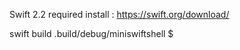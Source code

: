 Swift 2.2 required
install : https://swift.org/download/

swift build
.build/debug/miniswiftshell
$
